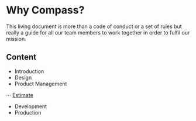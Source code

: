 # Why Compass?
This living document is more than a code of conduct or a set of rules but really a guide for all our team members to work together in order to fulfil our mission.

## Content
- Introduction
- Design
- Product Management

⋅⋅⋅ [Estimate](https://github.com/onebuffer/Compass/blob/master/Estimation.MD)

- Development
- Production
